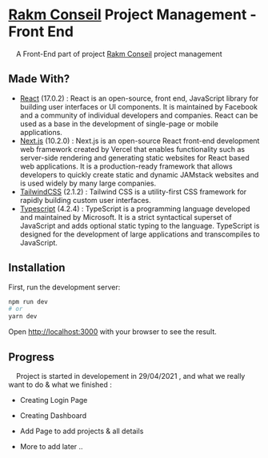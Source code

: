 # [Rakm Conseil] Project Management - Front End


  &nbsp; &nbsp; A Front-End part of project [Rakm Conseil] project management



## Made With?

- [React] (17.0.2) : React is an open-source, front end, JavaScript library for building user interfaces or UI components. It is maintained by Facebook and a community of individual developers and companies. React can be used as a base in the development of single-page or mobile applications.
- [Next.js] (10.2.0) : Next.js is an open-source React front-end development web framework created by Vercel that enables functionality such as server-side rendering and generating static websites for React based web applications. It is a production-ready framework that allows developers to quickly create static and dynamic JAMstack websites and is used widely by many large companies.
- [TailwindCSS] (2.1.2) : Tailwind CSS is a utility-first CSS framework for rapidly building custom user interfaces.
- [Typescript] (4.2.4) : TypeScript is a programming language developed and maintained by Microsoft. It is a strict syntactical superset of JavaScript and adds optional static typing to the language. TypeScript is designed for the development of large applications and transcompiles to JavaScript. 

## Installation

First, run the development server:

```bash
npm run dev
# or
yarn dev
```

Open [http://localhost:3000](http://localhost:3000) with your browser to see the result.


## Progress
&nbsp; &nbsp; Project is started in developement in 29/04/2021 , and what we really want to do & what we finished : 
+ Creating Login Page
+ Creating Dashboard
+ Add Page to add projects & all details
+ More to add later ..


   [React]: <https://reactjs.org/>
   [Rakm Conseil]: <https://rakm-conseil.com/>
   [Next.js]: <https://nextjs.org/>
   [TailwindCSS]: <tailwindcss.com/>
   [Typescript]: <https://www.typescriptlang.org/>
